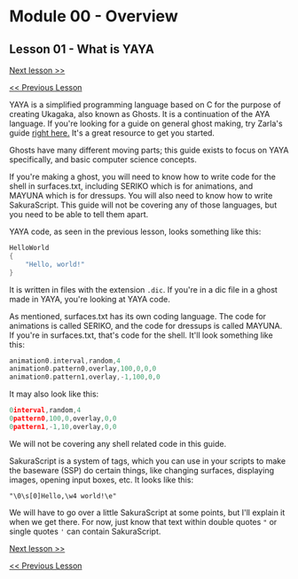 # Module 00 - Overview

## Lesson 01 - What is YAYA

[Next lesson >>](../module_00_overview/02_initial_setup.md)

[<< Previous Lesson](../module_00_overview/00_what_is_this_guide.md)

YAYA is a simplified programming language based on C for the purpose of creating Ukagaka, also known as Ghosts. It is a continuation of the AYA language. If you're looking for a guide on general ghost making, try Zarla's guide [right here.](http://ashido.com/ukagaka/) It's a great resource to get you started.

Ghosts have many different moving parts; this guide exists to focus on YAYA specifically, and basic computer science concepts.

If you're making a ghost, you will need to know how to write code for the shell in surfaces.txt, including SERIKO which is for animations, and MAYUNA which is for dressups. You will also need to know how to write SakuraScript. This guide will not be covering any of those languages, but you need to be able to tell them apart.

YAYA code, as seen in the previous lesson, looks something like this:

```c
HelloWorld
{
	"Hello, world!"
}
```

It is written in files with the extension `.dic`. If you're in a dic file in a ghost made in YAYA, you're looking at YAYA code.

As mentioned, surfaces.txt has its own coding language. The code for animations is called SERIKO, and the code for dressups is called MAYUNA. If you're in surfaces.txt, that's code for the shell. It'll look something like this:

```c
animation0.interval,random,4
animation0.pattern0,overlay,100,0,0,0
animation0.pattern1,overlay,-1,100,0,0
```

It may also look like this:

```c
0interval,random,4
0pattern0,100,0,overlay,0,0
0pattern1,-1,10,overlay,0,0
```

We will not be covering any shell related code in this guide.

SakuraScript is a system of tags, which you can use in your scripts to make the baseware (SSP) do certain things, like changing surfaces, displaying images, opening input boxes, etc. It looks like this:

```
"\0\s[0]Hello,\w4 world!\e"
```

We will have to go over a little SakuraScript at some points, but I'll explain it when we get there. For now, just know that text within double quotes `"` or single quotes `'` can contain SakuraScript.

[Next lesson >>](../module_00_overview/02_initial_setup.md)

[<< Previous Lesson](../module_00_overview/00_what_is_this_guide.md)

